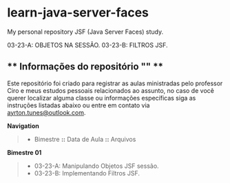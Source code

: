 # learn-java-server-faces
My personal repository JSF (Java Server Faces) study.

03-23-A: OBJETOS NA SESSÃO.
03-23-B: FILTROS JSF.

## ** Informações do repositório "" **

Este repositório foi criado para registrar as aulas ministradas pelo professor Ciro e meus estudos pessoais relacionados ao assunto, no caso de você querer localizar alguma classe ou informações específicas siga as instruções listadas abaixo ou entre em contato via ayrton.tunes@outlook.com.

 **Navigation**
> - Bimestre **::** Data de Aula **::** Arquivos  

**Bimestre 01** 
> - 03-23-A: Manipulando Objetos JSF sessão.
> - 03-23-B: Implementando Filtros JSF.

